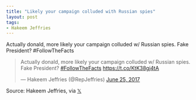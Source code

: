 ```yaml
---
title: "Likely your campaign colluded with Russian spies"
layout: post
tags:
- Hakeem Jeffries
---
```


Actually donald, more likely your campaign colluded w/ Russian spies. Fake President? #FollowTheFacts

<blockquote class="twitter-tweet"><p lang="en" dir="ltr">Actually donald, more likely your campaign colluded w/ Russian spies. Fake President? <a href="https://twitter.com/hashtag/FollowTheFacts?src=hash&amp;ref_src=twsrc%5Etfw">#FollowTheFacts</a> <a href="https://t.co/KtK38gj4tA">https://t.co/KtK38gj4tA</a></p>&mdash; Hakeem Jeffries (@RepJeffries) <a href="https://twitter.com/RepJeffries/status/879004418573824002?ref_src=twsrc%5Etfw">June 25, 2017</a></blockquote> <script async src="https://platform.twitter.com/widgets.js" charset="utf-8"></script>

Source: Hakeem Jeffries, via [&#x1D54F;](https://x.com)
